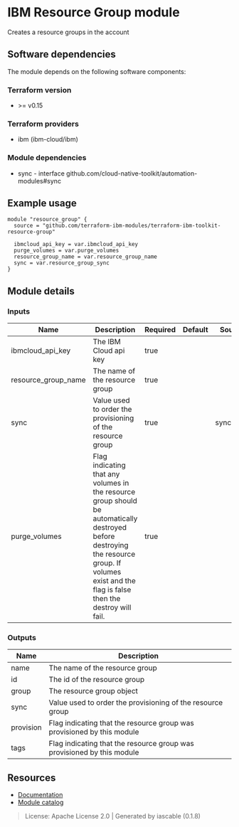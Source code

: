 # IBM Resource Group module

Creates a resource groups in the account


## Software dependencies

The module depends on the following software components:

### Terraform version

- \>= v0.15

### Terraform providers


- ibm (ibm-cloud/ibm)

### Module dependencies


- sync - interface github.com/cloud-native-toolkit/automation-modules#sync

## Example usage

```hcl
module "resource_group" {
  source = "github.com/terraform-ibm-modules/terraform-ibm-toolkit-resource-group"

  ibmcloud_api_key = var.ibmcloud_api_key
  purge_volumes = var.purge_volumes
  resource_group_name = var.resource_group_name
  sync = var.resource_group_sync
}

```

## Module details

### Inputs

| Name | Description | Required | Default | Source |
|------|-------------|---------|----------|--------|
| ibmcloud_api_key | The IBM Cloud api key | true |  |  |
| resource_group_name | The name of the resource group | true |  |  |
| sync | Value used to order the provisioning of the resource group | true |  | sync.sync |
| purge_volumes | Flag indicating that any volumes in the resource group should be automatically destroyed before destroying the resource group. If volumes exist and the flag is false then the destroy will fail. | true |  |  |

### Outputs

| Name | Description |
|------|-------------|
| name | The name of the resource group |
| id | The id of the resource group |
| group | The resource group object |
| sync | Value used to order the provisioning of the resource group |
| provision | Flag indicating that the resource group was provisioned by this module |
| tags | Flag indicating that the resource group was provisioned by this module |

## Resources

- [Documentation](https://operate.cloudnativetoolkit.dev)
- [Module catalog](https://modules.cloudnativetoolkit.dev)

> License: Apache License 2.0 | Generated by iascable (0.1.8)
